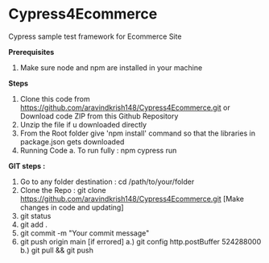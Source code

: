 # Cypress4Ecommerce
Cypress sample test framework for Ecommerce Site

**Prerequisites**
1. Make sure node and npm are installed in your machine

**Steps** 
1. Clone this code from https://github.com/aravindkrish148/Cypress4Ecommerce.git or Download code ZIP from this Github Repository
2. Unzip the file if u downloaded directly
3. From the Root folder give 'npm install' command so that the libraries in package.json gets downloaded
4. Running Code
       a. To run fully : npm cypress run
   








**GIT steps :**
1. Go to any folder destination : cd /path/to/your/folder
2. Clone the Repo : git clone https://github.com/aravindkrish148/Cypress4Ecommerce.git
   [Make changes in code and updating]
3. git status
4. git add .
5. git commit -m "Your commit message"
6. git push origin main
   [if errored]
   a.) git config http.postBuffer 524288000
   b.) git pull && git push
